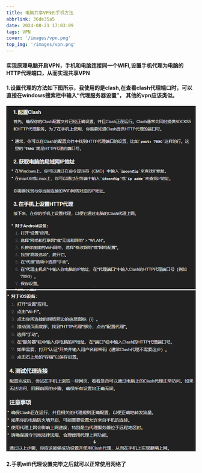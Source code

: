 ```yaml
---
title: 电脑共享VPN到手机方法
abbrlink: 36de35a5
date: 2024-08-21 17:03:09
tags: VPN
cover: '/images/vpn.png'
top_img: '/images/vpn.png'
---
```

#### 实现原理电脑开启VPN，手机和电脑连接同一个WIFI,设置手机代理为电脑的HTTP代理端口，从而实现共享VPN
#### 1.设置代理的方法如下图所示，我使用的是clash,在查看clash代理端口时，可以直接在windows搜索栏中输入“代理服务器设置”， 其他的vpn应该类似。
![avatar](../images/vpn1.png)
![avatar](../images/vpn2.png)
#### 2.手机wifi代理设置完毕之后就可以正常使用网络了
